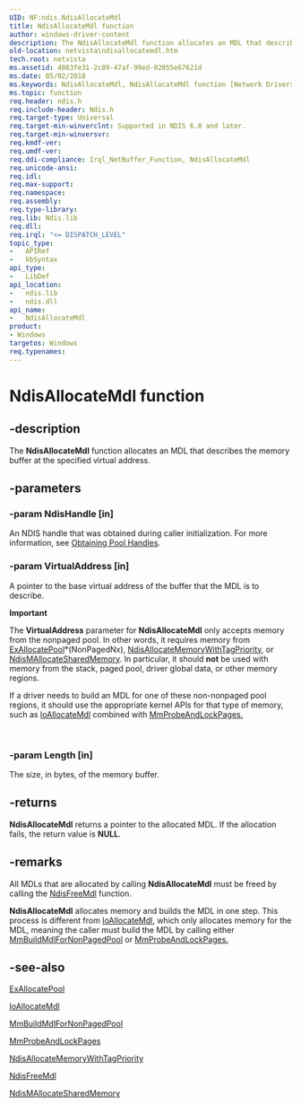 ```yaml
---
UID: NF:ndis.NdisAllocateMdl
title: NdisAllocateMdl function
author: windows-driver-content
description: The NdisAllocateMdl function allocates an MDL that describes the memory buffer at the specified virtual address.
old-location: netvista\ndisallocatemdl.htm
tech.root: netvista
ms.assetid: 4863fe31-2c89-47af-99ed-02055e67621d
ms.date: 05/02/2018
ms.keywords: NdisAllocateMdl, NdisAllocateMdl function [Network Drivers Starting with Windows Vista], ndis/NdisAllocateMdl, ndis_netbuf_functions_ref_73b9ab32-14a8-4441-a057-c6fe91ddfb43.xml, netvista.ndisallocatemdl
ms.topic: function
req.header: ndis.h
req.include-header: Ndis.h
req.target-type: Universal
req.target-min-winverclnt: Supported in NDIS 6.0 and later.
req.target-min-winversvr: 
req.kmdf-ver: 
req.umdf-ver: 
req.ddi-compliance: Irql_NetBuffer_Function, NdisAllocateMdl
req.unicode-ansi: 
req.idl: 
req.max-support: 
req.namespace: 
req.assembly: 
req.type-library: 
req.lib: Ndis.lib
req.dll: 
req.irql: "<= DISPATCH_LEVEL"
topic_type:
-	APIRef
-	kbSyntax
api_type:
-	LibDef
api_location:
-	ndis.lib
-	ndis.dll
api_name:
-	NdisAllocateMdl
product:
- Windows
targetos: Windows
req.typenames: 
---
```


# NdisAllocateMdl function


## -description


The 
  <b>NdisAllocateMdl</b> function allocates an MDL that describes the memory buffer at the specified virtual
  address.


## -parameters




### -param NdisHandle [in]

An NDIS handle that was obtained during caller initialization. For more information, see 
     <a href="https://msdn.microsoft.com/752b0d64-2ca3-4dc0-a6cd-642e96af1f8f">Obtaining Pool Handles</a>.


### -param VirtualAddress [in]

A pointer to the base virtual address of the buffer that the MDL is to describe.

<div class="alert"><b>Important</b>  <p class="note">The <b>VirtualAddress</b> parameter for <b>NdisAllocateMdl</b> only accepts memory from the nonpaged pool. In other words, it requires memory from <a href="https://msdn.microsoft.com/library/windows/hardware/ff544501">ExAllocatePool</a>*(NonPagedNx), <a href="https://msdn.microsoft.com/library/windows/hardware/ff561606">NdisAllocateMemoryWithTagPriority</a>, or <a href="https://msdn.microsoft.com/library/windows/hardware/ff562782">NdisMAllocateSharedMemory</a>. In particular, it should <b>not</b> be used with memory from the stack, paged pool, driver global data, or other memory regions.

<p class="note">If a driver needs to build an MDL for one of these non-nonpaged pool regions, it should use the appropriate kernel APIs for that type of memory, such as <a href="https://msdn.microsoft.com/library/windows/hardware/ff548263">IoAllocateMdl</a> combined with <a href="https://msdn.microsoft.com/d958004f-1730-412d-be75-e51628e6fcdc">MmProbeAndLockPages.</a>


</div>
<div> </div>

### -param Length [in]

The size, in bytes, of the memory buffer.


## -returns



<b>NdisAllocateMdl</b> returns a pointer to the allocated MDL. If the allocation fails, the return value
     is <b>NULL</b>.




## -remarks



All MDLs that are allocated by calling 
    <b>NdisAllocateMdl</b> must be freed by calling the 
    <a href="https://msdn.microsoft.com/library/windows/hardware/ff562575">NdisFreeMdl</a> function.

<b>NdisAllocateMdl</b> allocates memory and builds the MDL in one step. This process is different from 
    <a href="https://msdn.microsoft.com/library/windows/hardware/ff548263">IoAllocateMdl</a>, which only allocates memory for
    the MDL, meaning the caller must build the MDL by calling either 
    <a href="https://msdn.microsoft.com/library/windows/hardware/ff554498">MmBuildMdlForNonPagedPool</a> or 
    <a href="https://msdn.microsoft.com/d958004f-1730-412d-be75-e51628e6fcdc">MmProbeAndLockPages.</a>





## -see-also




<a href="https://msdn.microsoft.com/library/windows/hardware/ff544501">ExAllocatePool</a>



<a href="https://msdn.microsoft.com/library/windows/hardware/ff548263">IoAllocateMdl</a>



<a href="https://msdn.microsoft.com/library/windows/hardware/ff554498">MmBuildMdlForNonPagedPool</a>



<a href="https://msdn.microsoft.com/library/windows/hardware/ff554664">MmProbeAndLockPages</a>



<a href="https://msdn.microsoft.com/library/windows/hardware/ff561606">NdisAllocateMemoryWithTagPriority</a>



<a href="https://msdn.microsoft.com/library/windows/hardware/ff562575">NdisFreeMdl</a>



<a href="https://msdn.microsoft.com/library/windows/hardware/ff562782">NdisMAllocateSharedMemory</a>
 

 

